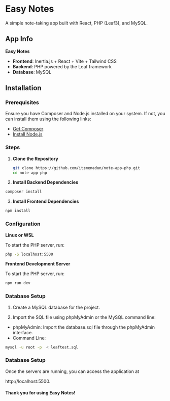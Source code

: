 # Easy Notes

A simple note-taking app built with React, PHP (Leaf3), and MySQL.

## App Info

**Easy Notes**

-   **Frontend**: Inertia.js + React + Vite + Tailwind CSS
-   **Backend**: PHP powered by the Leaf framework
-   **Database**: MySQL

## Installation

### Prerequisites

Ensure you have Composer and Node.js installed on your system. If not, you can install them using the following links:

-   [Get Composer](https://getcomposer.org/download/)
-   [Install Node.js](https://nodejs.org/en/download/package-manager)

### Steps

1. **Clone the Repository**

    ```bash
    git clone https://github.com/itzmenadun/note-app-php.git
    cd note-app-php
    ```

2. **Install Backend Dependencies**

```bash
composer install
```

3. **Install Frontend Dependencies**

```bash
npm install
```

### Configuration

**Linux or WSL**

To start the PHP server, run:

```bash
php -S localhost:5500
```

**Frontend Development Server**

To start the PHP server, run:

```bash
npm run dev
```

### Database Setup

1. Create a MySQL database for the project.

2. Import the SQL file using phpMyAdmin or the MySQL command line:

-   phpMyAdmin: Import the database.sql file through the phpMyAdmin interface.
-   Command Line:

```bash
mysql -u root -p  < leaftest.sql
```

### Database Setup

Once the servers are running, you can access the application at

http://localhost:5500.

#### Thank you for using Easy Notes!
